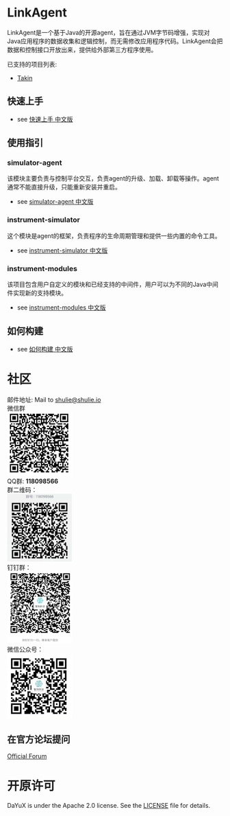 # LinkAgent

LinkAgent是一个基于Java的开源agent，旨在通过JVM字节码增强，实现对Java应用程序的数据收集和逻辑控制，而无需修改应用程序代码。LinkAgent会把数据和控制接口开放出来，提供给外部第三方程序使用。

已支持的项目列表:
- [Takin](https://github.com/shulieTech/Takin)

## 快速上手
- see [快速上手 中文版](doc/QuickStart.md)

## 使用指引

### simulator-agent
该模块主要负责与控制平台交互，负责agent的升级、加载、卸载等操作。agent通常不能直接升级，只能重新安装并重启。

- see [simulator-agent 中文版](doc/instrument-simulator/README.md)


### instrument-simulator
这个模块是agent的框架，负责程序的生命周期管理和提供一些内置的命令工具。
- see [instrument-simulator 中文版](doc/instrument-simulator/README.md)

### instrument-modules
该项目包含用户自定义的模块和已经支持的中间件，用户可以为不同的Java中间件实现新的支持模块。
- see [instrument-modules 中文版](doc/instrument-modules/README.md)

## 如何构建
- see [如何构建 中文版](doc/HowToBuild.md)


# 社区
邮件地址: Mail to shulie@shulie.io<br/>
微信群<br/>
<img src="https://raw.githubusercontent.com/shulieTech/Images/main/wx_4.png" width="30%" height="30%">
<br/>
QQ群: **118098566**<br/>
群二维码：<br/>
<img src="https://raw.githubusercontent.com/shulieTech/Images/main/qq_group_2.jpg" width="30%" height="30%">
<br/>
钉钉群：<br/>
<img src="https://raw.githubusercontent.com/shulieTech/Images/main/dingding_group.jpg" width="30%" height="30%">
<br/>
微信公众号：<br/>
<img src="https://raw.githubusercontent.com/shulieTech/Images/main/shulie.png" width="30%" height="30%">

## 在官方论坛提问
[Official Forum](https://news.shulie.io/?page_id=2477)

# 开原许可
DaYuX is under the Apache 2.0 license. See the [LICENSE](https://github.com/shulieTech/Takin/blob/main/LICENSE?_blank) file for details.
